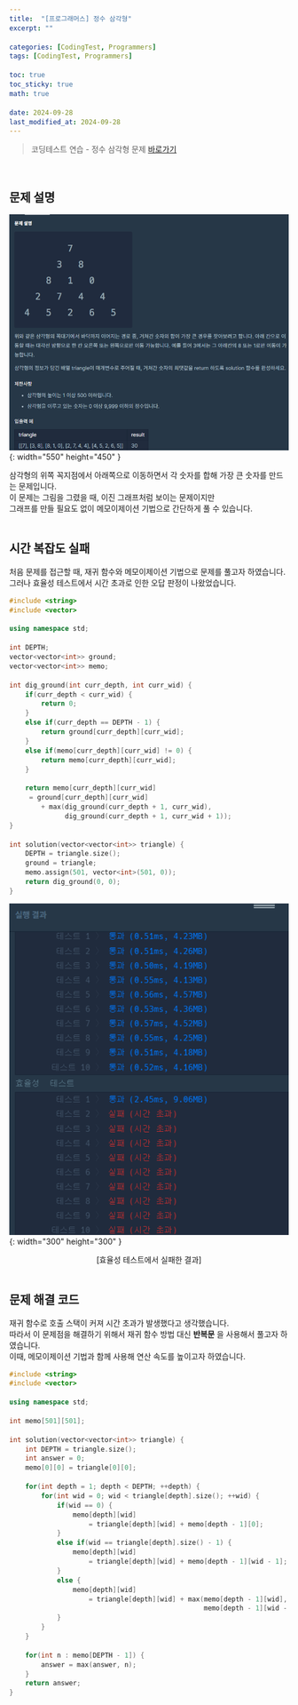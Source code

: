 ```yaml
---
title:  "[프로그래머스] 정수 삼각형"
excerpt: ""

categories: [CodingTest, Programmers]
tags: [CodingTest, Programmers]

toc: true
toc_sticky: true
math: true
 
date: 2024-09-28
last_modified_at: 2024-09-28
---
```


> 코딩테스트 연습 - 정수 삼각형 문제 [바로가기](https://school.programmers.co.kr/learn/courses/30/lessons/43105)  

<br/>

## 문제 설명

![01](/assets/img/Programmers/정수삼각형.png){: width="550" height="450" }  

삼각형의 위쪽 꼭지점에서 아래쪽으로 이동하면서 각 숫자를 합해 가장 큰 숫자를 만드는 문제입니다.  
이 문제는 그림을 그렸을 때, 이진 그래프처럼 보이는 문제이지만  
그래프를 만들 필요도 없이 메모이제이션 기법으로 간단하게 풀 수 있습니다.  
<br/>

## 시간 복잡도 실패

처음 문제를 접근할 때, 재귀 함수와 메모이제이션 기법으로 문제를 풀고자 하였습니다.  
그러나 효율성 테스트에서 시간 초과로 인한 오답 판정이 나왔었습니다.  

```c++
#include <string>
#include <vector>

using namespace std;

int DEPTH;
vector<vector<int>> ground;
vector<vector<int>> memo;

int dig_ground(int curr_depth, int curr_wid) {
    if(curr_depth < curr_wid) {
        return 0;
    }
    else if(curr_depth == DEPTH - 1) {
        return ground[curr_depth][curr_wid];
    } 
    else if(memo[curr_depth][curr_wid] != 0) {
        return memo[curr_depth][curr_wid];
    }
    
    return memo[curr_depth][curr_wid]
     = ground[curr_depth][curr_wid]
        + max(dig_ground(curr_depth + 1, curr_wid), 
              dig_ground(curr_depth + 1, curr_wid + 1));
}

int solution(vector<vector<int>> triangle) {
    DEPTH = triangle.size();
    ground = triangle;
    memo.assign(501, vector<int>(501, 0));
    return dig_ground(0, 0);
}
```

![01](/assets/img/Programmers/정수삼각형_02.png){: width="300" height="300" }  

<center>[효율성 테스트에서 실패한 결과]</center>

<br/>

## 문제 해결 코드

재귀 함수로 호출 스택이 커져 시간 초과가 발생했다고 생각했습니다.  
따라서 이 문제점을 해결하기 위해서 재귀 함수 방법 대신 **반복문** 을 사용해서 풀고자 하였습니다.  
이때, 메모이제이션 기법과 함께 사용해 연산 속도를 높이고자 하였습니다.  

```c++
#include <string>
#include <vector>

using namespace std;

int memo[501][501];

int solution(vector<vector<int>> triangle) {
    int DEPTH = triangle.size();
    int answer = 0;
    memo[0][0] = triangle[0][0];
    
    for(int depth = 1; depth < DEPTH; ++depth) {
        for(int wid = 0; wid < triangle[depth].size(); ++wid) {
            if(wid == 0) {
                memo[depth][wid]
                    = triangle[depth][wid] + memo[depth - 1][0];
            }
            else if(wid == triangle[depth].size() - 1) {
                memo[depth][wid]
                    = triangle[depth][wid] + memo[depth - 1][wid - 1];
            }
            else {
                memo[depth][wid]
                    = triangle[depth][wid] + max(memo[depth - 1][wid], 
                                                 memo[depth - 1][wid - 1]);
            }
        }
    }
    
    for(int n : memo[DEPTH - 1]) {
        answer = max(answer, n);
    }
    return answer;
}
```
